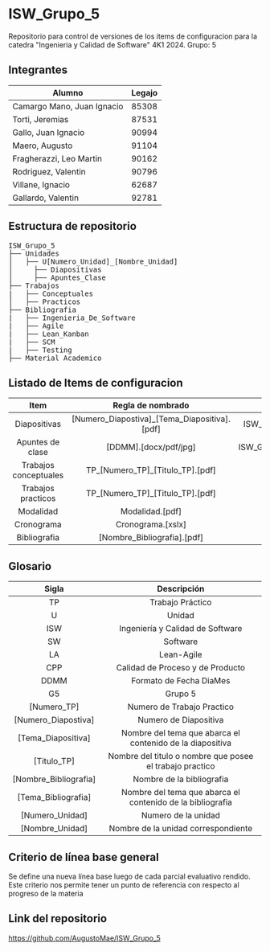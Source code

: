 # ISW_Grupo_5

Repositorio para control de versiones de los items de configuracion para la catedra "Ingenieria y Calidad de Software" 4K1 2024. 
Grupo: 5

## Integrantes
|Alumno | Legajo |
|---|---|
|Camargo Mano, Juan Ignacio | 85308 |
|Torti, Jeremias | 87531 |
|Gallo, Juan Ignacio | 90994 |
|Maero, Augusto | 91104 |
|Fragherazzi, Leo Martin | 90162 |
|Rodriguez, Valentin | 90796 |
|Villane, Ignacio | 62687 |
|Gallardo,  Valentin | 92781 |

## Estructura de repositorio

<pre>
ISW_Grupo_5
├── Unidades
│   ├── U[Numero_Unidad]_[Nombre_Unidad]
│     ├── Diapositivas
│     ├── Apuntes_Clase
├── Trabajos
|   ├── Conceptuales
│   ├── Practicos 
├── Bibliografia
|   ├── Ingenieria_De_Software 
|   ├── Agile 
|   ├── Lean_Kanban 
|   ├── SCM 
|   ├── Testing 
├── Material_Academico
</pre>

## Listado de Items de configuracion

| Item  | Regla de nombrado   | Ubicacion    |
|:----------: |:----------:| :----------:|
| Diapositivas  | [Numero_Diapostiva]_[Tema_Diapositiva].[pdf]   | ISW_Grupo_5/Unidades/[U[Numero_Unidad]_[Nombre_Unidad]/Diapositivas/ | 
| Apuntes de clase  | [DDMM].[docx/pdf/jpg]   | ISW_Grupo_5/Unidades/[U[Numero_Unidad]_[Nombre_Unidad]/Apuntes_Clase/ | 
| Trabajos conceptuales  | TP_[Numero_TP]_[Titulo_TP].[pdf]   | ISW_Grupo_5/Trabajos/Conceptuales/ |
| Trabajos practicos    | TP_[Numero_TP]_[Titulo_TP].[pdf]   | ISW_Grupo_5/Trabajos/Practicos/ |
| Modalidad  | Modalidad.[pdf]   | ISW_Grupo_5/Material_Academico/ |
| Cronograma  | Cronograma.[xslx]   | ISW_Grupo_5/Material_Academico/ |
| Bibliografia | [Nombre_Bibliografia].[pdf] | ISW_Grupo_5/Bibliografia/[Tema_Bibliografia]/ 

## Glosario

|Sigla | Descripción|
|:---:|:---:|
|TP| Trabajo Práctico|
|U | Unidad|
|ISW | Ingeniería y Calidad de Software|
|SW | Software |
|LA | Lean-Agile|
|CPP | Calidad de Proceso y de Producto |
|DDMM | Formato de Fecha DiaMes|
|G5 | Grupo 5|
|[Numero_TP]| Numero de Trabajo Practico |
|[Numero_Diapostiva]| Numero de Diapositiva |
|[Tema_Diapositiva]| Nombre del tema que abarca el contenido de la diapositiva |
|[Titulo_TP]| Nombre del titulo o nombre que posee el trabajo practico|
|[Nombre_Bibliografia]| Nombre de la bibliografia|
|[Tema_Bibliografia]| Nombre del tema que abarca el contenido de la bibliografia|
|[Numero_Unidad]| Numero de la unidad|
|[Nombre_Unidad]| Nombre de la unidad correspondiente|

## Criterio de línea base general
Se define una nueva línea base luego de cada parcial evaluativo rendido. Este criterio nos permite tener un punto de referencia con respecto al progreso de la materia

## Link del repositorio

https://github.com/AugustoMae/ISW_Grupo_5
